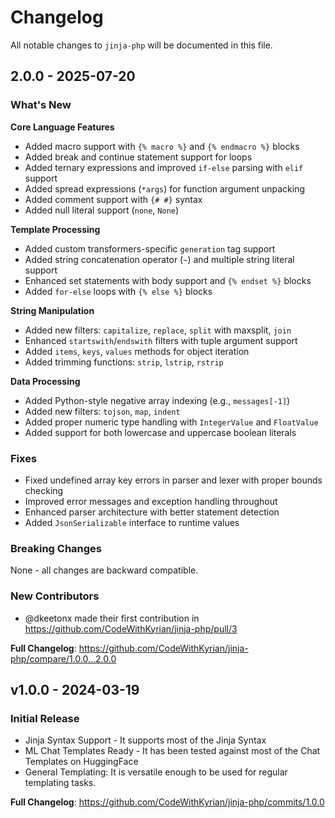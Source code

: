 # Changelog

All notable changes to `jinja-php` will be documented in this file.

## 2.0.0 - 2025-07-20

### What's New

**Core Language Features**

- Added macro support with `{% macro %}` and `{% endmacro %}` blocks
- Added break and continue statement support for loops
- Added ternary expressions and improved `if-else` parsing with `elif` support
- Added spread expressions (`*args`) for function argument unpacking
- Added comment support with `{# #}` syntax
- Added null literal support (`none`, `None`)

**Template Processing**

- Added custom transformers-specific `generation` tag support
- Added string concatenation operator (`~`) and multiple string literal support
- Enhanced set statements with body support and `{% endset %}` blocks
- Added `for-else` loops with `{% else %}` blocks

**String Manipulation**

- Added new filters: `capitalize`, `replace`, `split` with maxsplit, `join`
- Enhanced `startswith`/`endswith` filters with tuple argument support
- Added `items`, `keys`, `values` methods for object iteration
- Added trimming functions: `strip`, `lstrip`, `rstrip`

**Data Processing**

- Added Python-style negative array indexing (e.g., `messages[-1]`)
- Added new filters: `tojson`, `map`, `indent`
- Added proper numeric type handling with `IntegerValue` and `FloatValue`
- Added support for both lowercase and uppercase boolean literals

### Fixes

- Fixed undefined array key errors in parser and lexer with proper bounds checking
- Improved error messages and exception handling throughout
- Enhanced parser architecture with better statement detection
- Added `JsonSerializable` interface to runtime values

### Breaking Changes

None - all changes are backward compatible.

### New Contributors

* @dkeetonx made their first contribution in https://github.com/CodeWithKyrian/jinja-php/pull/3

**Full Changelog**: https://github.com/CodeWithKyrian/jinja-php/compare/1.0.0...2.0.0

## v1.0.0 - 2024-03-19

### Initial Release

- Jinja Syntax Support - It supports most of the Jinja Syntax
- ML Chat Templates Ready - It has been tested against most of the Chat Templates on HuggingFace
- General Templating: It is versatile enough to be used for regular templating tasks.

**Full Changelog**: https://github.com/CodeWithKyrian/jinja-php/commits/1.0.0
